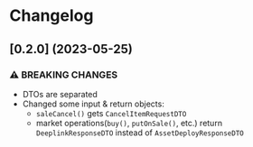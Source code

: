 # Changelog

## [0.2.0] (2023-05-25)

### ⚠️ BREAKING CHANGES

* DTOs are separated
* Changed some input & return objects:
    * `saleCancel()` gets `CancelItemRequestDTO`
    * market operations(`buy()`, `putOnSale()`, etc.) return `DeeplinkResponseDTO` instead of `AssetDeployResponseDTO`
